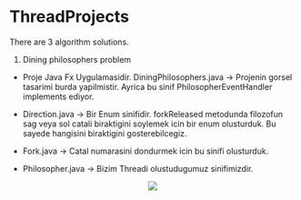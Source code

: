 # ThreadProjects
 There are 3 algorithm solutions.

1) Dining philosophers problem

- Proje Java Fx Uygulamasidir.
DiningPhilosophers.java -> Projenin gorsel tasarimi burda yapilmistir. Ayrica bu sinif PhilosopherEventHandler implements ediyor.

- Direction.java -> Bir Enum sinifidir. forkReleased metodunda filozofun sag veya sol catali biraktigini soylemek icin bir enum olusturduk. Bu sayede hangisini biraktigini gosterebilcegiz.
  
- Fork.java -> Catal numarasini dondurmek icin bu sinifi olusturduk.

- Philosopher.java -> Bizim Threadi olustudugumuz sinifimizdir. 

<p  align="center">
<img src="https://user-images.githubusercontent.com/34593997/88594176-6dc51f00-d069-11ea-9452-75bcf745213e.gif">
</p>

